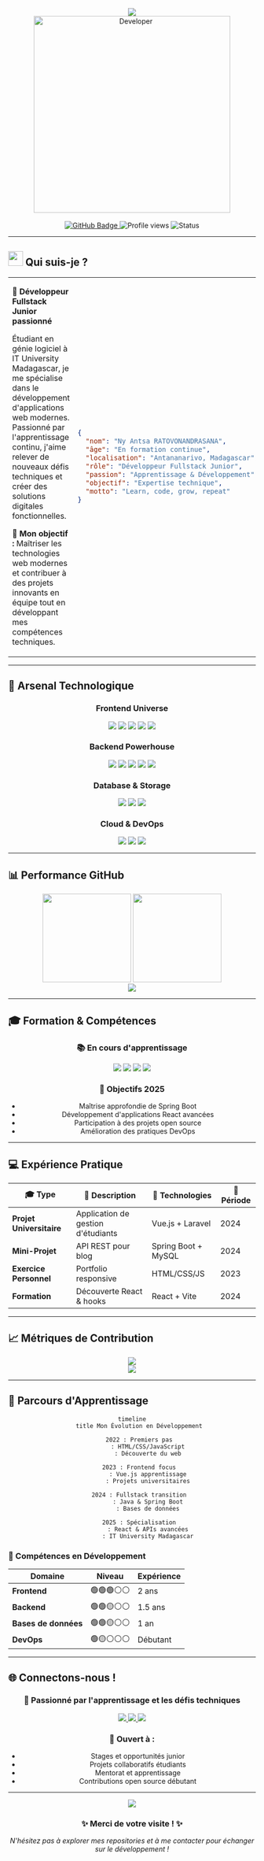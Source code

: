 <!-- Header avec animation de vague -->
<div align="center">
  <img src="https://capsule-render.vercel.app/api?type=waving&color=0:667eea,100:764ba2&height=300&section=header&text=Ny%20Antsa%20RATOVONANDRASANA&fontSize=50&fontColor=fff&animation=fadeIn&fontAlignY=38&desc=Développeur%20Fullstack%20Junior&descAlignY=51&descAlign=50" />
</div>

<!-- Badges professionnels -->
<div align="center">
<img alt="Developer" width="400" src="https://user-images.githubusercontent.com/74038190/212284100-561aa473-3905-4a80-b561-0d28506553ee.gif">
</div>

<br>

<div align="center">
  <a href="https://github.com/antsamadagascar">
    <img src="https://img.shields.io/github/followers/antsamadagascar?label=Followers&style=social" alt="GitHub Badge">
  </a>
  <img src="https://komarev.com/ghpvc/?username=antsamadagascar&style=flat-square&color=667eea" alt="Profile views">
  <img src="https://img.shields.io/badge/Statut-Disponible_pour_opportunités-brightgreen?style=flat-square" alt="Status">
</div>

---

## <img src="https://raw.githubusercontent.com/iampavangandhi/iampavangandhi/master/gifs/Hi.gif" width="30px"> Qui suis-je ?

<table>
<tr>
<td>

**💫 Développeur Fullstack Junior passionné**

Étudiant en génie logiciel à IT University Madagascar, je me spécialise dans le développement d'applications web modernes. Passionné par l'apprentissage continu, j'aime relever de nouveaux défis techniques et créer des solutions digitales fonctionnelles.

**🎯 Mon objectif :** Maîtriser les technologies web modernes et contribuer à des projets innovants en équipe tout en développant mes compétences techniques.

</td>
<td>

```json
{
  "nom": "Ny Antsa RATOVONANDRASANA",
  "âge": "En formation continue",
  "localisation": "Antananarivo, Madagascar",
  "rôle": "Développeur Fullstack Junior",
  "passion": "Apprentissage & Développement",
  "objectif": "Expertise technique",
  "motto": "Learn, code, grow, repeat"
}
```

</td>
</tr>
</table>

---

## 🚀 Arsenal Technologique

<div align="center">

### Frontend Universe
<p>
  <img src="https://img.shields.io/badge/Vue.js-35495E?style=for-the-badge&logo=vuedotjs&logoColor=4FC08D" />
  <img src="https://img.shields.io/badge/React-20232A?style=for-the-badge&logo=react&logoColor=61DAFB" />
  <img src="https://img.shields.io/badge/JavaScript-323330?style=for-the-badge&logo=javascript&logoColor=F7DF1E" />
  <img src="https://img.shields.io/badge/HTML5-E34F26?style=for-the-badge&logo=html5&logoColor=white" />
  <img src="https://img.shields.io/badge/CSS3-1572B6?style=for-the-badge&logo=css3&logoColor=white" />
</p>

### Backend Powerhouse
<p>
  <img src="https://img.shields.io/badge/Java-ED8B00?style=for-the-badge&logo=openjdk&logoColor=white" />
  <img src="https://img.shields.io/badge/Spring_Boot-F2F4F9?style=for-the-badge&logo=spring-boot" />
  <img src="https://img.shields.io/badge/PHP-777BB4?style=for-the-badge&logo=php&logoColor=white" />
  <img src="https://img.shields.io/badge/Laravel-FF2D20?style=for-the-badge&logo=laravel&logoColor=white" />
  <img src="https://img.shields.io/badge/Node.js-339933?style=for-the-badge&logo=nodedotjs&logoColor=white" />
</p>

### Database & Storage
<p>
  <img src="https://img.shields.io/badge/MySQL-005C84?style=for-the-badge&logo=mysql&logoColor=white" />
  <img src="https://img.shields.io/badge/PostgreSQL-316192?style=for-the-badge&logo=postgresql&logoColor=white" />
  <img src="https://img.shields.io/badge/MongoDB-4EA94B?style=for-the-badge&logo=mongodb&logoColor=white" />
</p>

### Cloud & DevOps
<p>
  <img src="https://img.shields.io/badge/Docker-2CA5E0?style=for-the-badge&logo=docker&logoColor=white" />
  <img src="https://img.shields.io/badge/Google_Cloud-4285F4?style=for-the-badge&logo=google-cloud&logoColor=white" />
  <img src="https://img.shields.io/badge/Git-F05032?style=for-the-badge&logo=git&logoColor=white" />
</p>

</div>

---

## 📊 Performance GitHub

<div align="center">
  <img height="180em" src="https://github-readme-stats-sigma-five.vercel.app/api?username=antsamadagascar&show_icons=true&theme=radical&include_all_commits=true&count_private=true&hide_border=true&bg_color=0d1117&title_color=667eea&icon_color=764ba2&text_color=9f9f9f&custom_title=Statistiques%20GitHub" />
  <img height="180em" src="https://github-readme-stats-sigma-five.vercel.app/api/top-langs/?username=antsamadagascar&layout=compact&theme=radical&hide_border=true&bg_color=0d1117&title_color=667eea&text_color=9f9f9f&custom_title=Langages%20les%20plus%20utilisés" />
</div>

<div align="center">
  <img src="https://github-readme-streak-stats.herokuapp.com/?user=antsamadagascar&theme=radical&hide_border=true&background=0d1117&stroke=667eea&ring=764ba2&fire=667eea&currStreakLabel=764ba2" />
</div>

---

## 🎓 Formation & Compétences

<div align="center">

### 📚 En cours d'apprentissage
<p>
  <img src="https://img.shields.io/badge/Advanced_React-61DAFB?style=for-the-badge&logo=react&logoColor=white" />
  <img src="https://img.shields.io/badge/Spring_Security-6DB33F?style=for-the-badge&logo=spring&logoColor=white" />
  <img src="https://img.shields.io/badge/Docker-2CA5E0?style=for-the-badge&logo=docker&logoColor=white" />
  <img src="https://img.shields.io/badge/API_REST-009688?style=for-the-badge&logo=api&logoColor=white" />
</p>

### 🎯 Objectifs 2025
- Maîtrise approfondie de Spring Boot
- Développement d'applications React avancées
- Participation à des projets open source
- Amélioration des pratiques DevOps

</div>

---

## 💻 Expérience Pratique

<div align="center">

| 🎓 Type | 📝 Description | 🔧 Technologies | 📅 Période |
|---------|----------------|-----------------|------------|
| **Projet Universitaire** | Application de gestion d'étudiants | Vue.js + Laravel | 2024 |
| **Mini-Projet** | API REST pour blog | Spring Boot + MySQL | 2024 |
| **Exercice Personnel** | Portfolio responsive | HTML/CSS/JS | 2023 |
| **Formation** | Découverte React & hooks | React + Vite | 2024 |

</div>

---

## 📈 Métriques de Contribution

<div align="center">
  <img src="https://github-readme-activity-graph.vercel.app/graph?username=antsamadagascar&bg_color=0d1117&color=667eea&line=764ba2&point=667eea&area=true&hide_border=true&custom_title=Graphique%20d'activité%20annuelle" />
</div>

<div align="center">
  <img src="https://github-profile-trophy.vercel.app/?username=antsamadagascar&theme=radical&no-frame=true&margin-w=15&column=6&no-bg=true" />
</div>

---

## 🌱 Parcours d'Apprentissage

<div align="center">

```mermaid
timeline
    title Mon Évolution en Développement
    
    2022 : Premiers pas
         : HTML/CSS/JavaScript
         : Découverte du web
    
    2023 : Frontend focus
         : Vue.js apprentissage
         : Projets universitaires
    
    2024 : Fullstack transition
         : Java & Spring Boot
         : Bases de données
    
    2025 : Spécialisation
         : React & APIs avancées
         : IT University Madagascar
```

</div>

### 🎯 Compétences en Développement

<div align="center">

| Domaine | Niveau | Expérience |
|---------|--------|------------|
| **Frontend** | 🟢🟢🟢⚪⚪ | 2 ans |
| **Backend** | 🟢🟢🟡⚪⚪ | 1.5 ans |
| **Bases de données** | 🟢🟢🟡⚪⚪ | 1 an |
| **DevOps** | 🟢🟡⚪⚪⚪ | Débutant |

</div>

---

## 🌐 Connectons-nous !

<div align="center">

### 💬 Passionné par l'apprentissage et les défis techniques

<p>
  <a href="mailto:antsamadagascar@gmail.com">
    <img src="https://img.shields.io/badge/Gmail-D14836?style=for-the-badge&logo=gmail&logoColor=white" />
  </a>
  <a href="https://www.linkedin.com/in/aina-ny-antsa-ratovonandrasana">
    <img src="https://img.shields.io/badge/LinkedIn-0077B5?style=for-the-badge&logo=linkedin&logoColor=white" />
  </a>
  <a href="https://github.com/antsamadagascar">
    <img src="https://img.shields.io/badge/GitHub-100000?style=for-the-badge&logo=github&logoColor=white" />
  </a>
</p>

### 🤝 Ouvert à :
- Stages et opportunités junior
- Projets collaboratifs étudiants
- Mentorat et apprentissage
- Contributions open source débutant

</div>

---

<!-- Footer avec animation -->
<div align="center">
  <img src="https://capsule-render.vercel.app/api?type=waving&color=0:667eea,100:764ba2&height=120&section=footer&animation=twinkling" />
</div>

<div align="center">
  <h3>✨ Merci de votre visite ! ✨</h3>
  <p><em>N'hésitez pas à explorer mes repositories et à me contacter pour échanger sur le développement !</em></p>
</div>
